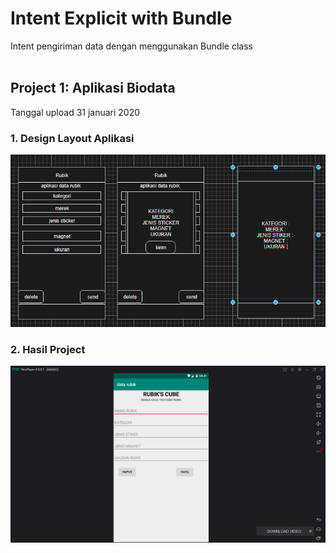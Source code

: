 # Intent Explicit with Bundle
Intent pengiriman data dengan menggunakan Bundle class
<br><br>
## Project 1: Aplikasi Biodata
Tanggal upload 31 januari 2020
### 1. Design Layout Aplikasi 
<img src="https://github.com/MuhammadHikaru/AndroidFundamental/blob/master/DATA_RUBIK/screenshot/desain%20aplikasi.PNG"/>

### 2. Hasil Project
<img src="https://github.com/MuhammadHikaru/AndroidFundamental/blob/master/DATA_RUBIK/screenshot/Screenshot%20(6).png"/>